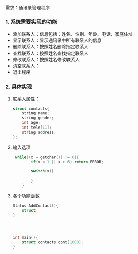 需求：通讯录管理程序

### 1. 系统需要实现的功能

- 添加联系人：信息包括：姓名、性别、年龄、电话、家庭住址
- 显示联系人：显示通讯录中所有联系人的信息
- 删除联系人：按照姓名删除指定联系人
- 查找联系人：按照姓名查找指定联系人
- 修改联系人：按照姓名修改联系人
- 清空联系人：
- 退出程序

### 2. 具体实现


1. 联系人属性：
	```C++
	struct contacts{
		string name;
   		string gender;
		int age;
   	 	int tele[11];
    	string address;
	};
	```

2. 输入选项
   ```C++
   	while((x = getchar()) != 0){
           if(x < 1 || x > 6) return ERROR;
           
           switch(x){
                   
           }
       }
   ```

3. 各个功能函数
   ```C++
   Status AddContact(){
       struct 
   }
   
   
   
   
   int main(){
       struct contacts cont[1000];
   }
   ```

   